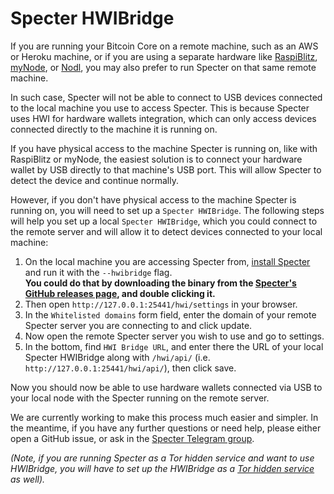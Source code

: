 # Specter HWIBridge
If you are running your Bitcoin Core on a remote machine,
such as an AWS or Heroku machine, or if you are using a separate hardware like [RaspiBlitz](https://github.com/rootzoll/raspiblitz), [myNode](https://mynodebtc.com), or [Nodl](https://www.nodl.it),
you may also prefer to run Specter on that same remote machine.

In such case, Specter will not be able to connect to USB devices connected to the local machine you use to access Specter.
This is because Specter uses HWI for hardware wallets integration, which can only access devices connected directly to the machine it is running on.

If you have physical access to the machine Specter is running on, like with RaspiBlitz or myNode, the easiest solution is to connect your hardware wallet by USB directly to that machine's USB port.
This will allow Specter to detect the device and continue normally.

However, if you don't have physical access to the machine Specter is running on, you will need to set up a `Specter HWIBridge`.
The following steps will help you set up a local `Specter HWIBridge`, which you could connect to the remote server and will allow it to detect devices connected to your local machine:

1. On the local machine you are accessing Specter from, [install Specter](../README.md#how-to-run) and run it with the `--hwibridge` flag.
<br><b>You could do that by downloading the binary from the [Specter's GitHub releases page](https://github.com/cryptoadvance/specter-desktop/releases), and double clicking it.</b>
2. Then open `http://127.0.0.1:25441/hwi/settings` in your browser.
3. In the `Whitelisted domains` form field, enter the domain of your remote Specter server you are connecting to and click update.
4. Now open the remote Specter server you wish to use and go to settings.
5. In the bottom, find `HWI Bridge URL`, and enter there the URL of your local Specter HWIBridge along with `/hwi/api/` (i.e. `http://127.0.0.1:25441/hwi/api/`), then click save.

Now you should now be able to use hardware wallets connected via USB to your local node with the Specter running on the remote server.

We are currently working to make this process much easier and simpler.
In the meantime, if you have any further questions or need help, please either open a GitHub issue, or ask in the [Specter Telegram group](https://t.me/spectersupport).

<i>(Note, if you are running Specter as a Tor hidden service and want to use HWIBridge, you will have to set up the HWIBridge as a [Tor hidden service](tor.md) as well).<i>

